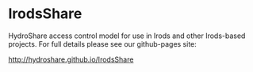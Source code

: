 IrodsShare
==========

HydroShare access control model for use in Irods and other Irods-based projects. 
For full details please see our github-pages site: 

http://hydroshare.github.io/IrodsShare

